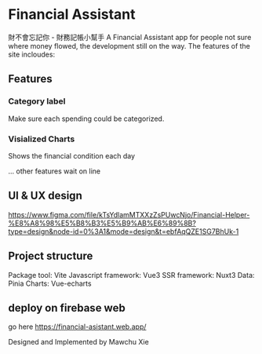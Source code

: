 # Financial Assistant
財不會忘記你 - 財務記帳小幫手
A Financial Assistant app for people not sure where money flowed, the development still on the way.
The features of the site incloudes:

## Features
### Category label
Make sure each spending could be categorized.

### Visialized Charts
Shows the financial condition each day

... other features wait on line

## UI & UX design
https://www.figma.com/file/kTsYdlamMTXXzZsPUwcNjo/Financial-Helper-%E8%A8%98%E5%B8%B3%E5%B9%AB%E6%89%8B?type=design&node-id=0%3A1&mode=design&t=ebfAqQZE1SG7BhUk-1

## Project structure
Package tool: Vite
Javascript framework: Vue3
SSR framework: Nuxt3
Data: Pinia
Charts: Vue-echarts

## deploy on firebase web
go here 
https://financial-asistant.web.app/

Designed and Implemented by
Mawchu Xie
